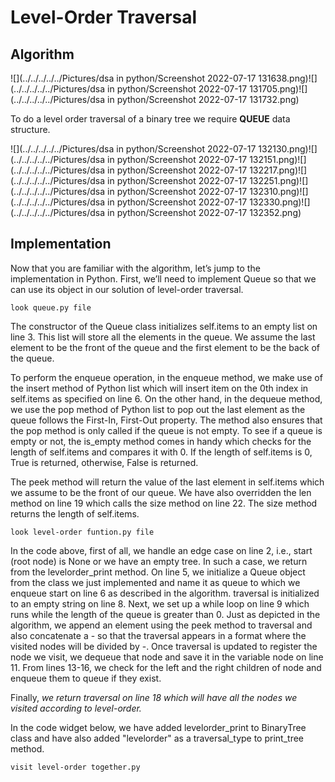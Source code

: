 # Level-Order Traversal

## Algorithm

![](../../../../../Pictures/dsa in python/Screenshot 2022-07-17 131638.png)![](../../../../../Pictures/dsa in python/Screenshot 2022-07-17 131705.png)![](../../../../../Pictures/dsa in python/Screenshot 2022-07-17 131732.png)

To do a level order traversal of a binary tree we require **QUEUE** data structure.


![](../../../../../Pictures/dsa in python/Screenshot 2022-07-17 132130.png)![](../../../../../Pictures/dsa in python/Screenshot 2022-07-17 132151.png)![](../../../../../Pictures/dsa in python/Screenshot 2022-07-17 132217.png)![](../../../../../Pictures/dsa in python/Screenshot 2022-07-17 132251.png)![](../../../../../Pictures/dsa in python/Screenshot 2022-07-17 132310.png)![](../../../../../Pictures/dsa in python/Screenshot 2022-07-17 132330.png)![](../../../../../Pictures/dsa in python/Screenshot 2022-07-17 132352.png)

## Implementation

Now that you are familiar with the algorithm, let’s jump to the implementation in Python. First, we’ll need to implement Queue so that we can use its object in our solution of level-order traversal.
        
    look queue.py file

The constructor of the Queue class initializes self.items to an empty list on line 3. This list will store all the elements in the queue. We assume the last element to be the front of the queue and the first element to be the back of the queue.

To perform the enqueue operation, in the enqueue method, we make use of the insert method of Python list which will insert item on the 0th index in self.items as specified on line 6. On the other hand, in the dequeue method, we use the pop method of Python list to pop out the last element as the queue follows the First-In, First-Out property. The method also ensures that the pop method is only called if the queue is not empty. To see if a queue is empty or not, the is_empty method comes in handy which checks for the length of self.items and compares it with 0. If the length of self.items is 0, True is returned, otherwise, False is returned.

The peek method will return the value of the last element in self.items which we assume to be the front of our queue. We have also overridden the len method on line 19 which calls the size method on line 22. The size method returns the length of self.items.


    look level-order funtion.py file

In the code above, first of all, we handle an edge case on line 2, i.e., start (root node) is None or we have an empty tree. In such a case, we return from the levelorder_print method.
On line 5, we initialize a Queue object from the class we just implemented and name it as queue to which we enqueue start on line 6 as described in the algorithm.
traversal is initialized to an empty string on line 8. Next, we set up a while loop on line 9 which runs while the length of the queue is greater than 0. Just as depicted in the algorithm, we append an element using the peek method to traversal and also concatenate a - so that the traversal appears in a format where the visited nodes will be divided by -. Once traversal is updated to register the node we visit, we dequeue that node and save it in the variable node on line 11. From lines 13-16, we check for the left and the right children of node and enqueue them to queue if they exist.

Finally, *we return traversal on line 18 which will have all the nodes we visited according to level-order.*

In the code widget below, we have added levelorder_print to BinaryTree class and have also added "levelorder" as a traversal_type to print_tree method.

    visit level-order together.py
